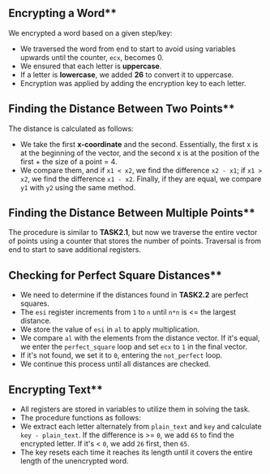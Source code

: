 ## Encrypting a Word**

We encrypted a word based on a given step/key:

- We traversed the word from end to start to avoid using variables upwards until the counter, `ecx`, becomes 0.
- We ensured that each letter is **uppercase**.
- If a letter is **lowercase**, we added **26** to convert it to uppercase.
- Encryption was applied by adding the encryption key to each letter.

## Finding the Distance Between Two Points**

The distance is calculated as follows:
- We take the first **x-coordinate** and the second. Essentially, the first x is at the beginning of the vector, and the second x is at the position of the first + the size of a point = 4.
- We compare them, and if `x1 < x2`, we find the difference `x2 - x1`; if `x1 > x2`, we find the difference `x1 - x2`. Finally, if they are equal, we compare `y1` with `y2` using the same method.

## Finding the Distance Between Multiple Points**

The procedure is similar to **TASK2.1**, but now we traverse the entire vector of points using a counter that stores the number of points. Traversal is from end to start to save additional registers.

## Checking for Perfect Square Distances**

- We need to determine if the distances found in **TASK2.2** are perfect squares.
- The `esi` register increments from `1` to `n` until `n*n` is <= the largest distance.
- We store the value of `esi` in `al` to apply multiplication.
- We compare `al` with the elements from the distance vector. If it's equal, we enter the `perfect_square` loop and set `ecx` to `1` in the final vector.
- If it's not found, we set it to `0`, entering the `not_perfect` loop.
- We continue this process until all distances are checked.

## Encrypting Text**

- All registers are stored in variables to utilize them in solving the task.
- The procedure functions as follows:
- We extract each letter alternately from `plain_text` and `key` and calculate `key - plain_text`. If the difference is >= `0`, we add `65` to find the encrypted letter. If it's < `0`, we add `26` first, then `65`.
- The key resets each time it reaches its length until it covers the entire length of the unencrypted word.
